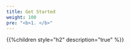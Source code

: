```yaml
---
title: Get Started
weight: 100
pre: "<b>1. </b>"
---
```


{{%children style="h2" description="true" %}}